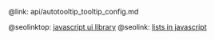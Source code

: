 @link: api/autotooltip_tooltip_config.md

@seolinktop: [javascript ui library](https://webix.com)
@seolink: [lists in javascript](https://webix.com/widget/list/)